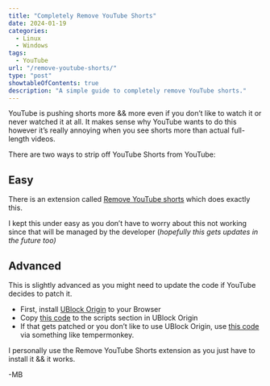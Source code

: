 ```yaml
---
title: "Completely Remove YouTube Shorts"
date: 2024-01-19
categories:
  - Linux
  - Windows
tags:
  - YouTube
url: "/remove-youtube-shorts/"
type: "post"
showtableOfContents: true
description: "A simple guide to completely remove YouTube shorts."
---
```

YouTube is pushing shorts more && more even if you don’t like to watch it or never watched it at all. It makes sense why YouTube wants to do this however it’s really annoying when you see shorts more than actual full-length videos. 

There are two ways to strip off YouTube Shorts from YouTube: 

## Easy

There is an extension called [Remove YouTube shorts](https://chromewebstore.google.com/detail/mgngbgbhliflggkamjnpdmegbkidiapm) which does exactly this. 

I kept this under easy as you don’t have to worry about this not working since that will be managed by the developer (*hopefully this gets updates in the future too)* 

## Advanced

This is slightly advanced as you might need to update the code if YouTube decides to patch it. 

- First, install [UBlock Origin](https://chromewebstore.google.com/detail/ublock-origin/cjpalhdlnbpafiamejdnhcphjbkeiagm) to your Browser
- Copy [this code](https://github.com/gijsdev/ublock-hide-yt-shorts) to the scripts section in UBlock Origin
- If that gets patched or you don’t like to use UBlock Origin, use [this code](https://letsblock.it/filters/youtube-shorts) via something like tempermonkey.

I personally use the Remove YouTube Shorts extension as you just have to install it && it works.

-MB

